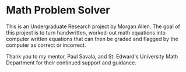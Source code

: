 # Math Problem Solver

This is an Undergraduate Research project by Morgan Allen. The goal of this project is to turn handwritten, worked-out math equations into computer written equations 
that can then be graded and flagged by the computer as correct or incorrect.



Thank you to my mentor, Paul Savala, and St. Edward's University Math Department for their continued support and guidance.
